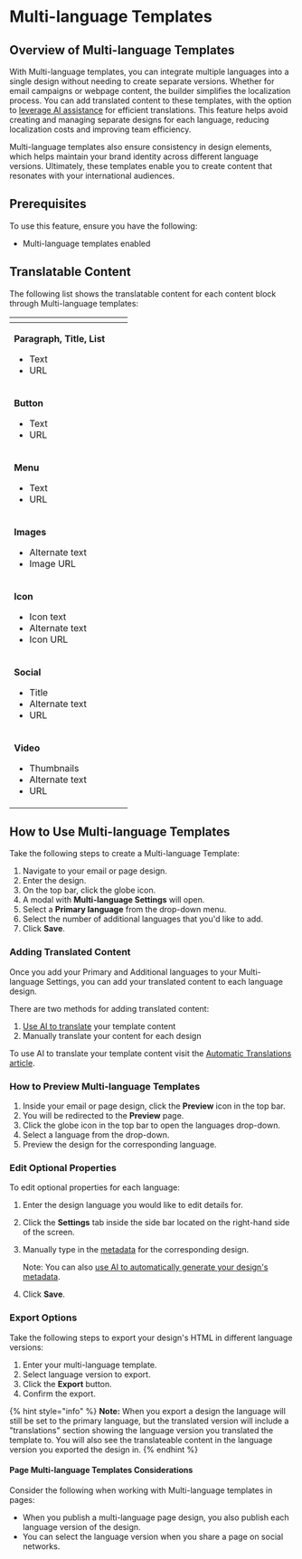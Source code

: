 # Multi-language Templates

## Overview of Multi-language Templates

With Multi-language templates, you can integrate multiple languages into a single design without needing to create separate versions. Whether for email campaigns or webpage content, the builder simplifies the localization process. You can add translated content to these templates, with the option to [leverage AI assistance](automatic-translations.md) for efficient translations. This feature helps avoid creating and managing separate designs for each language, reducing localization costs and improving team efficiency.

Multi-language templates also ensure consistency in design elements, which helps maintain your brand identity across different language versions. Ultimately, these templates enable you to create content that resonates with your international audiences.

## Prerequisites

To use this feature, ensure you have the following:

* Multi-language templates enabled

## Translatable Content

The following list shows the translatable content for each content block through Multi-language templates:

<table data-view="cards"><thead><tr><th></th><th></th><th></th></tr></thead><tbody><tr><td><p><strong>Paragraph, Title, List</strong></p><ul><li>Text</li><li>URL</li></ul></td><td></td><td></td></tr><tr><td><p><strong>Button</strong></p><ul><li>Text</li><li>URL</li></ul></td><td></td><td></td></tr><tr><td><p><strong>Menu</strong></p><ul><li>Text</li><li>URL</li></ul></td><td></td><td></td></tr><tr><td><p><strong>Images</strong></p><ul><li>Alternate text</li><li>Image URL</li></ul></td><td></td><td></td></tr><tr><td><p><strong>Icon</strong></p><ul><li>Icon text</li><li>Alternate text</li><li>Icon URL</li></ul></td><td></td><td></td></tr><tr><td><p><strong>Social</strong></p><ul><li>Title</li><li>Alternate text</li><li>URL</li></ul></td><td></td><td></td></tr><tr><td><p><strong>Video</strong></p><ul><li>Thumbnails</li><li>Alternate text</li><li>URL</li></ul></td><td></td><td></td></tr></tbody></table>

## How to Use Multi-language Templates

Take the following steps to create a Multi-language Template:

1. Navigate to your email or page design.
2. Enter the design.
3. On the top bar, click the globe icon.
4. A modal with **Multi-language Settings** will open.
5. Select a **Primary language** from the drop-down menu.
6. Select the number of additional languages that you'd like to add.
7. Click **Save**.

### **Adding Translated Content**

Once you add your Primary and Additional languages to your Multi-language Settings, you can add your translated content to each language design.&#x20;

There are two methods for adding translated content:

1. [Use AI to translate](automatic-translations.md) your template content
2. Manually translate your content for each design

To use AI to translate your template content visit the [Automatic Translations article](automatic-translations.md).

### How to Preview Multi-language Templates

1. Inside your email or page design, click the **Preview** icon in the top bar.
2. You will be redirected to the **Preview** page.
3. Click the globe icon in the top bar to open the languages drop-down.
4. Select a language from the drop-down.
5. Preview the design for the corresponding language.

### Edit Optional Properties

To edit optional properties for each language:

1. Enter the design language you would like to edit details for.
2. Click the **Settings** tab inside the side bar located on the right-hand side of the screen.
3.  Manually type in the [metadata](../ai-generated-metadata.md) for the corresponding design.

    Note: You can also [use AI to automatically generate your design's metadata](../ai-generated-metadata.md).
4. Click **Save**.

### Export Options

Take the following steps to export your design's HTML in different language versions:

1. Enter your multi-language template.
2. Select language version to export.
3. Click the **Export** button.
4. Confirm the export.

{% hint style="info" %}
**Note:** When you export a design the language will still be set to the primary language, but the translated version will include a "translations" section showing the language version you translated the template to. You will also see the translateable content in the language version you exported the design in.
{% endhint %}

#### Page Multi-language Templates Considerations

Consider the following when working with Multi-language templates in pages:

* When you publish a multi-language page design, you also publish each language version of the design.
* You can select the language version when you share a page on social networks.
